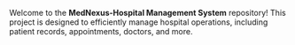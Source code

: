 Welcome to the **MedNexus-Hospital Management System** repository! This project is designed to efficiently manage hospital operations, including patient records, appointments, doctors, and more.